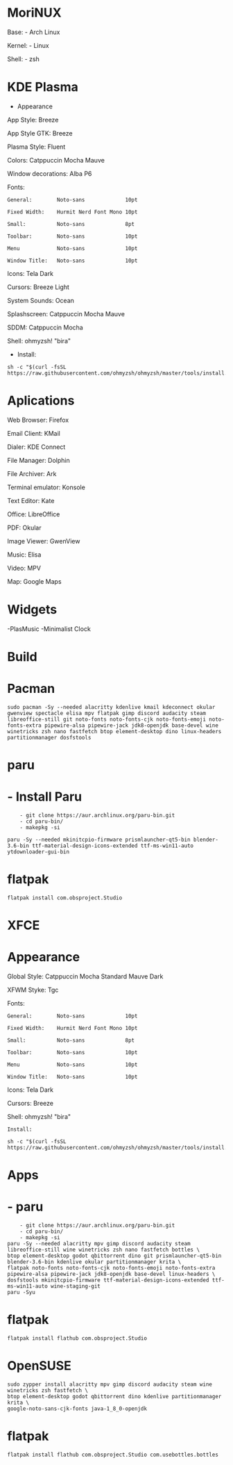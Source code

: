 #   MoriNUX
Base:              - Arch Linux

Kernel:            - Linux

Shell:             - zsh

#    KDE Plasma    #

-   Appearance


App Style:          Breeze 

App Style GTK:      Breeze 

Plasma Style:       Fluent 

Colors:             Catppuccin Mocha Mauve 

Window decorations: Alba P6 

Fonts:
    
    General:        Noto-sans             10pt
    
    Fixed Width:    Hurmit Nerd Font Mono 10pt
    
    Small:          Noto-sans             8pt
    
    Toolbar:        Noto-sans             10pt
    
    Menu            Noto-sans             10pt
    
    Window Title:   Noto-sans             10pt
    
Icons:              Tela Dark

Cursors:            Breeze Light

System Sounds:      Ocean

Splashscreen:       Catppuccin Mocha Mauve

SDDM:               Catppuccin Mocha

Shell:              ohmyzsh! "bira"

   - Install:
```
sh -c "$(curl -fsSL https://raw.githubusercontent.com/ohmyzsh/ohmyzsh/master/tools/install.sh)"
```

#   Aplications

Web Browser:        Firefox

Email Client:       KMail

Dialer:             KDE Connect

File Manager:       Dolphin

File Archiver:      Ark

Terminal emulator:  Konsole

Text Editor:        Kate

Office:             LibreOffice

PDF:                Okular

Image Viewer:       GwenView

Music:              Elisa

Video:              MPV

Map:                Google Maps

#   Widgets
-PlasMusic
-Minimalist Clock

#               Build

#   Pacman
```
sudo pacman -Sy --needed alacritty kdenlive kmail kdeconnect okular gwenview spectacle elisa mpv flatpak gimp discord audacity steam libreoffice-still git noto-fonts noto-fonts-cjk noto-fonts-emoji noto-fonts-extra pipewire-alsa pipewire-jack jdk8-openjdk base-devel wine winetricks zsh nano fastfetch btop element-desktop dino linux-headers partitionmanager dosfstools
```

#   paru
# - Install Paru
```
    - git clone https://aur.archlinux.org/paru-bin.git
    - cd paru-bin/
    - makepkg -si

paru -Sy --needed mkinitcpio-firmware prismlauncher-qt5-bin blender-3.6-bin ttf-material-design-icons-extended ttf-ms-win11-auto ytdownloader-gui-bin
```

#   flatpak
```
flatpak install com.obsproject.Studio
```

#    XFCE    #

#    Appearance

Global Style:          Catppuccin Mocha Standard Mauve Dark

XFWM Styke:            Tgc

Fonts:

    General:        Noto-sans             10pt
    
    Fixed Width:    Hurmit Nerd Font Mono 10pt
    
    Small:          Noto-sans             8pt
    
    Toolbar:        Noto-sans             10pt
    
    Menu            Noto-sans             10pt
    
    Window Title:   Noto-sans             10pt
    
Icons:              Tela Dark

Cursors:            Breeze

Shell:              ohmyzsh! "bira"

    Install:            
```
sh -c "$(curl -fsSL https://raw.githubusercontent.com/ohmyzsh/ohmyzsh/master/tools/install.sh)"
```

#    Apps
# - paru
```
    - git clone https://aur.archlinux.org/paru-bin.git
    - cd paru-bin/
    - makepkg -si
paru -Sy --needed alacritty mpv gimp discord audacity steam libreoffice-still wine winetricks zsh nano fastfetch bottles \
btop element-desktop godot qbittorrent dino git prismlauncher-qt5-bin blender-3.6-bin kdenlive okular partitionmanager krita \
flatpak noto-fonts noto-fonts-cjk noto-fonts-emoji noto-fonts-extra pipewire-alsa pipewire-jack jdk8-openjdk base-devel linux-headers \
dosfstools mkinitcpio-firmware ttf-material-design-icons-extended ttf-ms-win11-auto wine-staging-git
paru -Syu
```

#   flatpak
```
flatpak install flathub com.obsproject.Studio 
```

#    OpenSUSE    #

```
sudo zypper install alacritty mpv gimp discord audacity steam wine winetricks zsh fastfetch \
btop element-desktop godot qbittorrent dino kdenlive partitionmanager krita \
google-noto-sans-cjk-fonts java-1_8_0-openjdk
```
#   flatpak
```
flatpak install flathub com.obsproject.Studio com.usebottles.bottles
```

